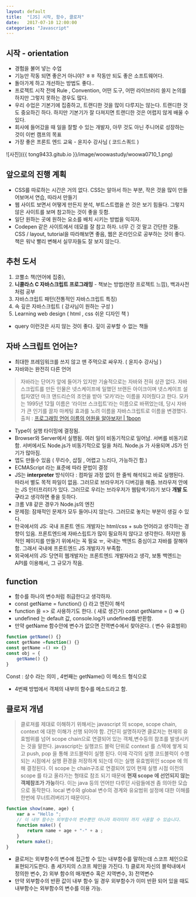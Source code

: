 ```yaml
---
layout: default
title:  "[JS] 시작, 함수, 클로저"
date:   2017-07-10 12:00:00
categories: "Javascript"
---
```



## 시작 - orientation
* 경험을 불어 넣는 수업
* 기능만 작동 되면 좋은거 아니야? ㅎㅎ 작동만 되도 좋은 소프트웨어다. 
* 돌아가게 하고 개선하는 방법도 좋다.. 
* 프로젝트 시작 전에 Rule , Convention, 어떤 도구, 어떤 라이브러리 쓸지 논의를 하지만 그렇지 못하는 경우도 많다.
* 우리 수업은 기본기에 집중하고, 트랜디한 것을 많이 다루지는 않는다. 트랜디한 것도 중요하긴 하다. 하지만 기본기가 잘 다져지면 트랜디한 것은 어렵지 않게 배울 수 있다.
* 회사에 들어갔을 때 일을 잘할 수 있는 개발자, 아무 것도 아닌 주니어로 성장하는 것이 이번 캠프의 목표
* 가장 좋은 프론트 엔드 교육  - 윤지수 강사님 ( 코드스쿼드 )

![사진]({{ tong9433.gitub.io }}/image/woowastudy/woowa0710_1.png)

## 앞으로의 진행 계획
* CSS를 따로하는 시간은 거의 없다. CSS는 알아서 하는 부분, 작은 것을 많이 만들어보며서 연습, 따라서 만들기
* 웹 사이트 보면서 어떻게 만든지 분석, 부트스트랩을 쓴 것은 보기 힘들다. 그렇지 않은 사이트를 보며 참고하는 것이 좋을 듯함. 
* 일단 원하는 곳에 원하는 요소를 배치 시키는 방법을 익히자.
* Codepen 같은 사이트에서 데모를 잘 참고 하자. 너무 긴 것 말고 간단한 것들. CSS / layout, tutorial을 따라해보면 좋음, 웹은 온라인으로 공부하는 것이 좋다. 책은 워낙 빨리 변해서 실무자들도 잘 보지 않는다.

## 추천 도서 
1. 코뿔소 책(언어에 집중), 
2. **니콜라스 C 자바스크립트 프로그래밍** - 책보는 방법(현장 프로젝트 느낌), 백과사전처럼 공부
3. 자바스크립트 패턴(전통적인 자바스크립트 특징)
4. 속 깊은 자바스크립트 ( 강사님이 원하는 구성 )
5. Learning web design ( html , css 쉬운 디자인 책 )
* query 이런것은 사지 않는 것이 좋다. 깊이 공부할 수 없는 책들


## 자바 스크립트 언어는?

* 최대한 프레임워크를 쓰지 않고 맨 주먹으로 싸우자. ( 윤지수 강사님 )
* 자바와는 완전히 다른 언어 
> 자바라는 단어가 앞에 들어가 있지만 기술적으로는 자바와 전혀 상관 없다. 자바스크립트를 만든 인물은 넷스케이프에 일했던 브랜든 아이크이며 넷스케이프 설립자였던 마크 앤드리슨의 조언을 받아 ‘모카’라는 이름을 지어줬다고 한다. 모카는 1995년 12월 이름은 ‘라이브 스크립트’라는 이름으로 바뀌었는데, 당시 자바가 큰 인기를 끌자 마케팅 효과를 노려 이름을 자바스크립트로 이름을 변경했다.
출처 : [프로그래밍 언어 이름의 어원을 알아보자! | 1boon](https://1boon.kakao.com/bloter/programming)
* Type이 실행 타이밍에 결정됨.
* Browser와 Server에서 실행됨. 여러 일이 비동기적으로 일어남. 서버를 비동기로 함. 서버에서도 Node.js가 비동기적으로 일을 처리. Node.js 가 사용되며 JS가 인기가 많아짐.
* 앱도 만들수 있음 ( 무리수, 삽질 , 어렵고 느리다, 가능하긴 함.)
* ECMAScript 라는 표준에 따라 문법이 결정
* JS는 **interpreter** 방식이다 : 컴파일 과정 없이 한 줄씩 해석되고 바로 실행된다. 따라서 별도 목적 파일이 없음. 그러므로 브라우저가 디버깅을 해줌. 브라우저 안에는 JS 인터프리터가 있다. 그러므로 우리는 브라우저가 웹탐색기라기 보다 **개발 도구**라고 생각하면 좋을 듯하다.
* 크롬 V8 같은 경우가 Node.js의 엔진
* 문제점: 잠재적인 문제가 모두 들어나지 않는다. 그러므로 놓치는 부분이 생길 수 있다.
* 한국에서의 JS: 국내 프론트 엔드 개발자는 html/css + sub 언어라고 생각하는 경향이 있음. 프론트엔드에 자바스립트가 많이 필요하지 않다고 생각한다. 하지만 동적인 페이지를 만들기 위에서는 꼭 필요 ㅠ, 국내는 백엔드 중심이고 자바를 잘해야함. 그래서 국내에 프론트엔드 JS 개발자가 부족함.
* 외국에서의 JS: 당연히 웹개발자는 프론트엔드 개발자라고 생각, 보통 백엔드는 API를 이용해서, 그 규모가 작음.

## function 
* 함수를 하나의 변수처럼 취급한다고 생각하자.
* const getName = function() {} 라고 엔진이 해석
* function 을 => 로 사용하기도 한다. ( 새로 생긴거)  const getName = () => {}
* undefined 는 default 값, console.log가 undefined를 반환함.
* 만약 getName 함수안에 변수가 없으면 전역변수에서 찾아온다. ( 변수 유효범위)
```javascript
function getName() {}
const getName =function() {}
const getName =() => {}
const obj = { 
	getName() {} 
}
```
Const : 상수 라는 의미 , 4번째는 getName() 이 메소드 형식으로
* 4번째 방법에서 객체의 내부의 함수를 메소드라고 함.

## 클로저 개념

> 클로져를 제대로 이해하기 위해서는 javascript 의 scope, scope chain, context 에 대한 이해가 선행 되어야 함. 간단히 설명하자면 클로저는 현재의 유효범위를 넘어 scope chain으로 연결되어 있는 객체,변수등의 참조를 발생시키는 것을 말한다. javascript는 실행코드 블럭 단위로 context 를 스텍에 쌓게 되고 push, pop 을 통해 코드블럭이 실행 된다. 이때 각각의 실행 코드블럭이 수행되는 시점에서 실행 환경을 저장하게 되는데 이는 실행 유효범위인 scope 에 의해 결정된다. 이 scope 는 chain구조로 연결되어 있어 현재 실행 시점 이전의 scope 를 타고 올라가는 형태로 참조 되기 때문에 **현재 scope 에 선언되지 않는 객체참조가 가능**하다. 이는 java 등의 언어만 다루던 사람들에겐 좀 의아한 모습으로 동작한다. local 변수와 global 변수의 경계와 유요범위 설정에 대한 이해를 한번에 무너트려버리기 때문이다.



```javascript
function show(name, age) {
    var a = "Hello ";
    // 이 내부 함수는 외부함수의 변수뿐만 아니라 파라미터 까지 사용할 수 있습니다.
    function make() {
        return name + age + "-" + a ;
    }
    return make();
}
```

* 클로저는 외부함수의 변수에 접근할 수 있는 내부함수를 말하는데 스코프 체인으로 표현되기도한다. 총 세가지의 스코프 체인을 가진다. 1) 클로저 자신의 블럭내에서 정의한 변수, 2) 외부 함수의 매개변수 혹은 지역변수, 3) 전역변수
* 만약 외부함수의 반환 값이 내부 함수 일 경우 외부함수가 이미 반환 되어 있을 때도 내부함수는 외부함수의 변수를 이용 가능.